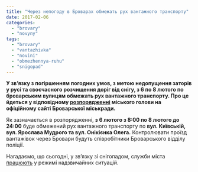 ```yaml
---
title: "Через непогоду в Броварах обмежать рух вантажного транспорту"
date: 2017-02-06
categories: 
  - "brovary"
  - "novyny"
tags: 
  - "brovary"
  - "vantazhivka"
  - "novini"
  - "obmezhennya-ruhu"
  - "snigopad"
---
```


**У зв’язку з погіршенням погодних умов, з метою недопущення заторів у русі та своєчасного розчищення доріг від снігу, з 6 по 8 лютого по броварським вулицям обмежать рух вантажного транспорту. Про це йдеться у відповідному [розпорядженні](http://brovary-rada.gov.ua/documents/26682.html) міського голови на офіційному сайті Броварської міськради.**

Як зазначається в розпорядженні, **з 6 лютого з 8:00 по 8 лютого до 24:00** буде обмежений рух вантажного транспорту по **вул. Київській, вул. Ярослава Мудрого та вул. Онікієнка Олега.** Контролювати проїзд вантажівок через Бровари будуть співробітники Броварського відділу поліції.

Нагадаємо, що сьогодні, у зв’язку зі снігопадом, служби міста [працюють](https://mpz.brovary.org/snigopad-6-lyutogo-sluzhby-mista-pratsyuyut-u-rezhymi-nadzvychajnyh-sytuatsij/) у режимі надзвичайних ситуацій.
